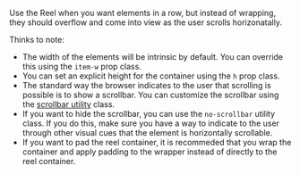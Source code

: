 Use the Reel when you want elements in a row, but instead of wrapping, they should overflow and come into view as the user scrolls horizonatally.

Thinks to note:

- The width of the elements will be intrinsic by default. You can override this using the `item-w` prop class.
- You can set an explicit height for the container using the `h` prop class.
- The standard way the browser indicates to the user that scrolling is possible is to show a scrollbar. You can customize the scrollbar using the [scrollbar utility](/utilities#scrollbar) class.
- If you want to hide the scrollbar, you can use the `no-scrollbar` utility class. If you do this, make sure you have a way to indicate to the user through other visual cues that the element is horizontally scrollable.
- If you want to pad the reel container, it is recommeded that you wrap the container and apply padding to the wrapper instead of directly to the reel container.
